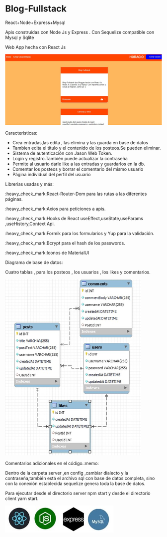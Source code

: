 # Blog-Fullstack
React+Node+Express+Mysql
<p>Apis construidas con Node Js y Express . Con Sequelize compatible con Mysql y Sqlite</p>
Web App hecha con React Js

![](client/public/img/blog.jpg)

Caracteristicas:
<ul>
<li >Crea entradas,las edita , las elimina y las guarda en base de datos</li>
<li>Tambien edita el titulo y  el contenido de los posteos.Se pueden eliminar.</li>
<li>Sistema de autenticación con Jason Web Token.</li>
<li>Login y registro.También puede actualizar la contraseña</li>
<li>Permite al usuario  darle like a las entradas y guardarlos en la db.</li>
<li>Comentar los posteos y borrar el comentario del mismo usuario</li>
<li>Página individual del perfil del usuario</li>
</ul>
Librerias usadas y más:
<p>:heavy_check_mark:React-Router-Dom para las rutas a las diferentes páginas.</p>
<p>:heavy_check_mark:Axios para peticiones a apis.</p>
<p>:heavy_check_mark:Hooks de React useEffect,useState,useParams ,useHistory,Context Api.</p>
<p>:heavy_check_mark:Formik para  los  formularios y Yup para la validación. </p>
<p>:heavy_check_mark:Bcrypt para el hash de los passwords.</p>
<p>:heavy_check_mark:Iconos de MaterialUI</p>

Diagrama de base de datos:

Cuatro tablas , para los posteos ,  los usuarios ,  los likes y comentarios.

![](client/public/img/diagrama.jpg)
<p>Comentarios adicionales  en el código.:memo:</p>
Dentro de la carpeta server ,en config ,cambiar dialecto y la contraseña,también está el archivo sql con base de datos completa,  sino con la conexión establecida sequelize genera toda la base de datos.

<p>Para ejecutar desde el directorio server npm start y desde el directorio client  yarn start.</p>

![](client/public/img/stack_full.jpg)
